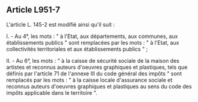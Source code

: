 Article L951-7
----
L'article L. 145-2 est modifié ainsi qu'il suit :

I. - Au 4°, les mots : " à l'Etat, aux départements, aux communes, aux
établissements publics " sont remplacées par les mots : " à l'Etat, aux
collectivités territoriales et aux établissements publics " ;

II. - Au 6°, les mots : " à la caisse de sécurité sociale de la maison des
artistes et reconnus auteurs d'oeuvres graphiques et plastiques, tels que
définis par l'article 71 de l'annexe III du code général des impôts " sont
remplacés par les mots : " à la caisse locale d'assurance sociale et reconnus
auteurs d'oeuvres graphiques et plastiques au sens du code des impôts applicable
dans le territoire ".
